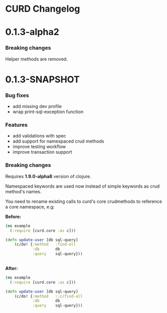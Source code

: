 # CURD Changelog

# 0.1.3-alpha2

### Breaking changes
Helper methods are removed.

# 0.1.3-SNAPSHOT

### Bug fixes
* add missing dev profile
* wrap print-sql-exception function

### Features

* add validations with spec
* add support for namespaced crud methods
* improve testing workflow
* improve transaction support

### Breaking changes

Requires **1.9.0-alpha8** version of clojure.

Namespaced keywords are used now instead of simple keywords as crud method's names. 

You need to rename existing calls to curd's core crudmethods to reference a core namespace, e.g:

**Before:** 

```clj
(ns example
  (:require [curd.core :as c]))

(defn update-user [db sql-query]
    (c/do! {:method   :find-all
            :db       db
            :query    sql-query}))
    
```

**After:** 

```clj
(ns example
  (:require [curd.core :as c]))

(defn update-user [db sql-query]
    (c/do! {:method   ::c/find-all
            :db       db
            :query    sql-query}))
    
```